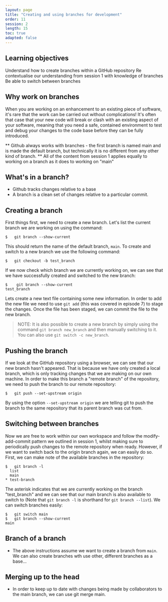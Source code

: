 ```yaml
---
layout: page
title: "Creating and using branches for development"
order: 11
session: 2
length: 15
toc: true
adapted: false
---
```


## Learning objectives

Understand how to create branches within a GitHub repository
Re contextualise our understanding from session 1 with knowledge of branches
Be able to switch between branches

## Why work on branches

When you are working on an enhancement to an existing piece of software, it's rare that the work can be carried out without complications! It's often that case that your new code will break or clash with an existing aspect of your software, meaning that you need a safe, contained environment to test and debug your changes to the code base before they can be fully introduced.

** Github always works with branches - the first branch is named main and is made the default branch, but technically it is no different from any other kind of branch.
** All of the content from session 1 applies equally to working on a branch as it does to working on "main"

## What's in a branch?

* Github tracks changes relative to a base
* A branch is a clean set of changes relative to a particular commit.

## Creating a branch

First things first, we need to create a new branch. Let's list the current branch we are working on using the command:
```
$   git branch --show-current
```
This should return the name of the default branch, ```main```.
To create and switch to a new branch we use the following command:
```
$   git checkout -b test_branch
```
If we now check which branch we are currently working on, we can see that we have successfully created and switched to the new branch: 

```
$    git branch --show-current
test_branch
```

Lets create a new text file containing some new information. In order to add the new file we need to use ```git add``` (this was covered in episode 7) to stage the changes. Once the file has been staged, we can commit the file to the new branch.

> NOTE:
> It is also possible to create a new branch by simply using the command ```git branch new_branch``` and then manually switching to it. You can also use ```git switch -c new_branch```.

## Pushing the branch

If we look at the GitHub repository using a browser, we can see that our new branch hasn't appeared. That is because we have only created a local branch, which is only tracking changes that we are making on our own machine. In order to make this branch a "remote branch" of the repository, we need to push the branch to our remote repository:

```
$   git push --set-upstream origin
```

By using the option ```--set-upstream origin``` we are telling git to push the branch to the same repository that its parent branch was cut from.

## Switching between branches

Now we are free to work within our own workspace and follow the modify-add-commit pattern we outlined in session 1, whilst making sure to periodically push changes to the remote repository when ready. However, if we want to switch back to the origin branch again, we can easily do so.
First, we can make note of the available branches in the repository:

```
$   git branch -l
  list
  main
* test-branch
```

The asterisk indicates that we are currently working on the branch "test_branch" and we can see that our main branch is also available to switch to (Note that ```git branch -l``` is shorthand for ```git branch --list```). We can switch branches easily:

```
$   git switch main
$   git branch --show-current
main
```

## Branch of a branch

* The above instructions assume we want to create a branch from ```main```. We can also create branches wth use other, different branches as a base...

## Merging up to the head

* In order to keep up to date with changes being made by collaborators to the main branch, we can use git merge main.